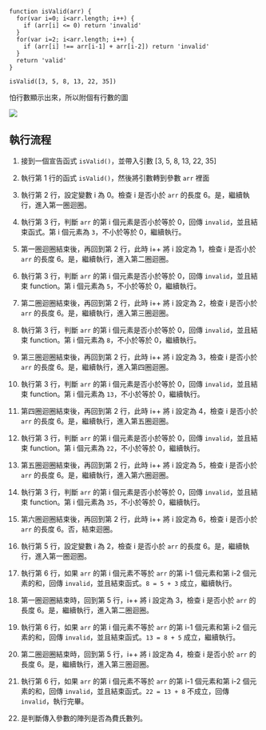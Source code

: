 ``` javascript=
function isValid(arr) {
  for(var i=0; i<arr.length; i++) {
    if (arr[i] <= 0) return 'invalid'
  }
  for(var i=2; i<arr.length; i++) {
    if (arr[i] !== arr[i-1] + arr[i-2]) return 'invalid'
  }
  return 'valid'
}

isValid([3, 5, 8, 13, 22, 35])
```

怕行數顯示出來，所以附個有行數的圖

<img src="https://i.imgur.com/XJwXvtu.jpg">

## 執行流程

1. 接到一個宣告函式 `isValid()`，並帶入引數 [3, 5, 8, 13, 22, 35]

2. 執行第 1 行的函式 `isValid()`，然後將引數轉到參數 `arr` 裡面

3. 執行第 2 行，設定變數 i 為 0。檢查 i 是否小於 `arr` 的長度 6。是，繼續執行，進入第一圈迴圈。

4. 執行第 3 行，判斷 `arr` 的第 i 個元素是否小於等於 0，回傳 `invalid`，並且結束函式。第 i 個元素為 `3`，不小於等於 0，繼續執行。

5. 第一圈迴圈結束後，再回到第 2 行，此時 i++ 將 i 設定為 1，檢查 i 是否小於 `arr` 的長度 6。是，繼續執行，進入第二圈迴圈。

6. 執行第 3 行，判斷 `arr` 的第 i 個元素是否小於等於 0，回傳 `invalid`，並且結束 function。第 i 個元素為 `5`，不小於等於 0，繼續執行。

7. 第二圈迴圈結束後，再回到第 2 行，此時 i++ 將 i 設定為 2，檢查 i 是否小於 `arr` 的長度 6。是，繼續執行，進入第三圈迴圈。

8. 執行第 3 行，判斷 `arr` 的第 i 個元素是否小於等於 0，回傳 `invalid`，並且結束 function。第 i 個元素為 `8`，不小於等於 0，繼續執行。

9. 第三圈迴圈結束後，再回到第 2 行，此時 i++ 將 i 設定為 3，檢查 i 是否小於 `arr` 的長度 6。是，繼續執行，進入第四圈迴圈。

10. 執行第 3 行，判斷 `arr` 的第 i 個元素是否小於等於 0，回傳 `invalid`，並且結束 function。第 i 個元素為 `13`，不小於等於 0，繼續執行。

11. 第四圈迴圈結束後，再回到第 2 行，此時 i++ 將 i 設定為 4，檢查 i 是否小於 `arr` 的長度 6。是，繼續執行，進入第五圈迴圈。

12. 執行第 3 行，判斷 `arr` 的第 i 個元素是否小於等於 0，回傳 `invalid`，並且結束 function。第 i 個元素為 `22`，不小於等於 0，繼續執行。

13. 第五圈迴圈結束後，再回到第 2 行，此時 i++ 將 i 設定為 5，檢查 i 是否小於 `arr` 的長度 6。是，繼續執行，進入第六圈迴圈。

14. 執行第 3 行，判斷 `arr` 的第 i 個元素是否小於等於 0，回傳 `invalid`，並且結束 function。第 i 個元素為 `35`，不小於等於 0，繼續執行。

15. 第六圈迴圈結束後，再回到第 2 行，此時 i++ 將 i 設定為 6，檢查 i 是否小於 `arr` 的長度 6。否，結束迴圈。

16. 執行第 5 行，設定變數 i 為 2，檢查 i 是否小於 `arr` 的長度 6。是，繼續執行，進入第一圈迴圈。

17. 執行第 6 行，如果 `arr` 的第 i 個元素不等於 `arr` 的第 i-1 個元素和第 i-2 個元素的和，回傳 `invalid`，並且結束函式。`8 = 5 + 3` 成立，繼續執行。

18. 第一圈迴圈結束時，回到第 5 行，i++ 將 i 設定為 3，檢查 i 是否小於 `arr` 的長度 6。是，繼續執行，進入第二圈迴圈。

19. 執行第 6 行，如果 `arr` 的第 i 個元素不等於 `arr` 的第 i-1 個元素和第 i-2 個元素的和，回傳 `invalid`，並且結束函式。`13 = 8 + 5` 成立，繼續執行。

20. 第二圈迴圈結束時，回到第 5 行，i++ 將 i 設定為 4，檢查 i 是否小於 `arr` 的長度 6。是，繼續執行，進入第三圈迴圈。

21. 執行第 6 行，如果 `arr` 的第 i 個元素不等於 `arr` 的第 i-1 個元素和第 i-2 個元素的和，回傳 `invalid`，並且結束函式。`22 = 13 + 8` 不成立，回傳 `invalid`，執行完畢。

22. 是判斷傳入參數的陣列是否為費氏數列。
